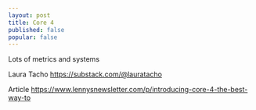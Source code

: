 ```yaml
---
layout: post
title: Core 4
published: false
popular: false
---
```

Lots of metrics and systems

Laura Tacho 
https://substack.com/@lauratacho

Article
https://www.lennysnewsletter.com/p/introducing-core-4-the-best-way-to
